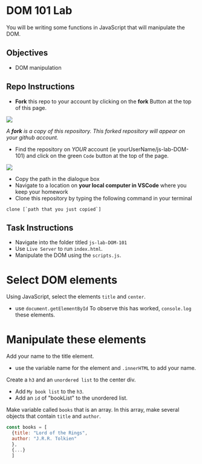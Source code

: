 # DOM 101 Lab

You will be writing some functions in JavaScript that will manipulate the DOM.

## Objectives 

- DOM manipulation
## Repo Instructions

- **Fork** this repo to your account by clicking on the **fork** Button at the top of this page. 

![](https://upload.wikimedia.org/wikipedia/commons/3/38/GitHub_Fork_Button.png)

*A **fork** is a copy of this repository. This forked repository will appear on your github account.*

- Find the repository on *YOUR* account (ie yourUserName/js-lab-DOM-101) and click on the green `Code` button at the top of the page.

![](./images/githubCodeButton.png)

- Copy the path in the dialogue box
- Navigate to a location on **your local computer in VSCode** where you keep your homework 
- Clone this repository by typing the following command in your terminal

```
clone [`path that you just copied`]
```

## Task Instructions

- Navigate into the folder titled `js-lab-DOM-101`
- Use `Live Server` to run `index.html`.
- Manipulate the DOM using the `scripts.js`.

# Select DOM elements

Using JavaScript, select the elements `title` and `center`.
- use `document.getElementById`
To observe this has worked, `console.log` these elements.

# Manipulate these elements

Add your name to the title element.
 - use the variable name for the element and `.innerHTML` to add your name.

Create a `h3` and an `unordered list` to the center div.
- Add `My book list` to the `h3`.
- Add an `id` of "bookList" to the unordered list.

Make variable called `books` that is an array.  In this array, make several objects that contain `title` and `author`.
```js
const books = [
  {title: "Lord of the Rings",
  author: "J.R.R. Tolkien"
  },
  {...}
  ]
```